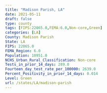 ```yaml
---
title: "Madison Parish, LA"
date: 2021-05-11
draft: false
type: county
tags: [FIPS:22065.0,FEMA:6.0,Non-core,Green]
categories: [LA]
County: Madison Parish
State: LA
FIPS: 22065.0
FEMA_Region: 6.0
Population: 10951.0
NCHS_Urban_Rural_Classification: Non-core
Tests_in_prior_14_days: 289.0
Fourteen_day_test_rate_per_100000: 2639.0
Percent_Positivity_in_prior_14_days: 0.014
Level: Green
url: /states/LA/madison-parish
---
```



